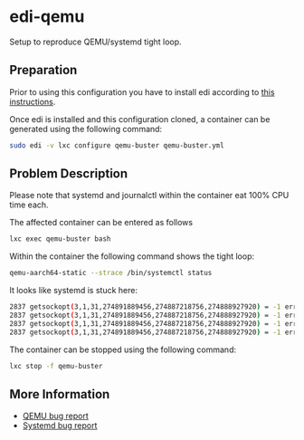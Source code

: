 # edi-qemu

Setup to reproduce QEMU/systemd tight loop.

## Preparation

Prior to using this configuration you have to install edi
according to [this instructions](https://docs.get-edi.io/en/latest/getting_started.html).

Once edi is installed and this configuration cloned,
a container can be generated using the following command:

``` bash
sudo edi -v lxc configure qemu-buster qemu-buster.yml
```

## Problem Description

Please note that systemd and journalctl within the container eat 100% CPU time each.

The affected container can be entered as follows

``` bash
lxc exec qemu-buster bash
```

Within the container the following command shows the tight loop:

``` bash
qemu-aarch64-static --strace /bin/systemctl status
```

It looks like systemd is stuck here:

``` bash
2837 getsockopt(3,1,31,274891889456,274887218756,274888927920) = -1 errno=34 (Numerical result out of range)
2837 getsockopt(3,1,31,274891889456,274887218756,274888927920) = -1 errno=34 (Numerical result out of range)
2837 getsockopt(3,1,31,274891889456,274887218756,274888927920) = -1 errno=34 (Numerical result out of range)
2837 getsockopt(3,1,31,274891889456,274887218756,274888927920) = -1 errno=34 (Numerical result out of range)
```

The container can be stopped using the following command:

``` bash
lxc stop -f qemu-buster
```

## More Information

- [QEMU bug report](https://bugs.launchpad.net/qemu/+bug/1823790)
- [Systemd bug report](https://github.com/systemd/systemd/issues/11557)

